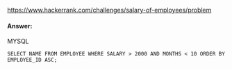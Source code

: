 https://www.hackerrank.com/challenges/salary-of-employees/problem

#### Answer:

MYSQL
```MYSQL
SELECT NAME FROM EMPLOYEE WHERE SALARY > 2000 AND MONTHS < 10 ORDER BY EMPLOYEE_ID ASC;
```
